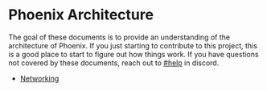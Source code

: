 # Phoenix Architecture

The goal of these documents is to provide an understanding of the architecture of Phoenix. If you just starting to 
contribute to this project, this is a good place to start to figure out how things work. If you have questions not
covered by these documents, reach out to [#help](https://discord.gg/bPHVcxv) in discord. 

* [Networking](./networking.md)